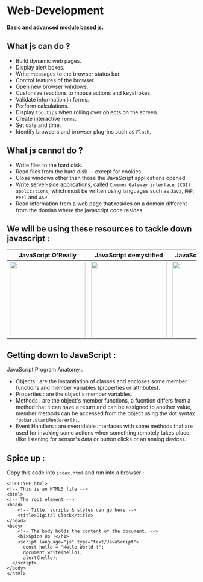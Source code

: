 # Web-Development
**Basic and advanced module based js.**

## What js can do ? 
- Build dynamic web pages.
- Display alert boxes.
- Write messages to the browser status bar.
- Control features of the browser.
- Open new browser windows.
- Customize reactions to mouse actions and keystrokes.
- Validate information in forms.
- Perform calculations.
- Display `tooltips` when rolling over objects on the screen.
- Create interactive `forms`.
- Set date and time.
- Identify browsers and browser plug-ins such as `Flash`.

## What js cannot do ? 
- Write files to the hard disk.
- Read files from the hard disk -- except for cookies.
- Close windows other than those the JavaScript applications opened.
- Write server-side applications, called `Common Gateway interface (CGI) applications`,
which must be written using languages such as `Java`, `PHP`, `Perl` and `ASP`.
- Read information from a web page that resides on a domain different from the domian where the javascript code resides.

## We will be using these resources to tackle down javascript : 
| JavaScript O'Really | JavaScript demystified | JavaScript Mozilla docs |
|-------|------|-------|
| <a href="https://book4you.org/book/5533416/34944c"><img src="https://user-images.githubusercontent.com/60224159/162418457-0ff8f39c-8c13-4040-8795-289a47233628.png" width="200"></a> | <a href="https://book4you.org/book/639026/4296e7"><img src="https://user-images.githubusercontent.com/60224159/162418628-894a3c88-1b5c-48eb-aa59-94ac164ea82a.png" width="200"></a> | <a href="https://developer.mozilla.org/en-US/docs/Web/JavaScript"><img src="https://user-images.githubusercontent.com/60224159/162418795-0d4c0f28-edfd-4d14-9aa3-20c07ccd1689.png" width="200"></a> 

## Getting down to JavaScript : 
JavaScript Program Anatomy : 
- Objects : are the instantiation of classes and encloses some member functions and member variables (properties or attributes).
- Properties : are the object's member variables.
- Methods : are the object's member functions, a fucntion differs from a method that it can have a return and can be assigned to another value,
member methods can be accessed from the object using the dot syntax `foobar.startRenderer();`.
- Event Handlers : are overridable interfaces with some methods that are used for invoking some actions when something remotely takes place (like listening for sensor's data or button clicks or an analog device).

## Spice up : 
Copy this code into `index.html` and run into a browser :
```xhtml
<!DOCTYPE html>
<!-- This is an HTML5 file -->
<html>
<!-- The root element -->
<head>
    <!-- Title, scripts & styles can go here -->
    <title>Digital Clock</title>
</head>
<body>
    <!-- The body holds the content of the document. -->
    <h1>Spice Up !</h1>
    <script language="js" type="text/JavaScript">
      const hello = "Hello World !";
      document.write(hello);
      alert(hello);
  </script>
</body>
</html>
```
